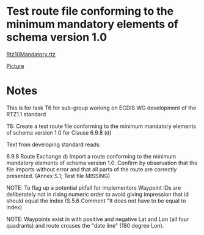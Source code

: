 # Test route file conforming to the minimum mandatory elements of schema version 1.0

[Rtz10Mandatory.rtz](./RTZ1.0MandatoryElementsAndAttributes.rtz)

[Picture](./RouteLinePicture.png) 


# Notes

This is for task T6 for sub-group working on ECDIS WG development of the RTZ1.1 standard

T6: Create a test route file conforming to the minimum mandatory elements of schema version 1.0 for Clause 6.9.8 (d)

Text from developing standard reads:

6.9.8 Route Exchange
d) Import a route conforming to the minimum mandatory elements of schema version 1.0. Confirm by observation that the file imports without error and that all parts of the route are correctly presented. (Annex S.1; Test file MISSING) 


NOTE: To flag up a potential pitfall for implementors Waypoint IDs are deliberately not in rising numeric order to avoid giving impression that id should equal the index (S.5.6 Comment "It does not have to be equal to index)

NOTE: Waypoints exist in with positive and negative Lat and Lon (all four quadrants) and route crosses the "date line" (180 degree Lon).